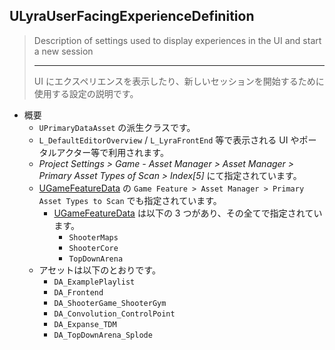 ## ULyraUserFacingExperienceDefinition

> Description of settings used to display experiences in the UI and start a new session  
> 
> ----
> UI にエクスペリエンスを表示したり、新しいセッションを開始するために使用する設定の説明です。  

* 概要
	* `UPrimaryDataAsset` の派生クラスです。
	* `L_DefaultEditorOverview` / `L_LyraFrontEnd` 等で表示される UI やポータルアクター等で利用されます。
	* *Project Settings > Game - Asset Manager > Asset Manager > Primary Asset Types of Scan > Index[5]* にて指定されています。
	* [UGameFeatureData] の `Game Feature > Asset Manager > Primary Asset Types to Scan` でも指定されています。
		* [UGameFeatureData] は以下の 3 つがあり、その全てで指定されています。
			* `ShooterMaps`
			* `ShooterCore`
			* `TopDownArena`
	* アセットは以下のとおりです。
		* `DA_ExamplePlaylist`
		* `DA_Frontend`
		* `DA_ShooterGame_ShooterGym`
		* `DA_Convolution_ControlPoint`
		* `DA_Expanse_TDM`
		* `DA_TopDownArena_Splode`

<!--- ページ内のリンク --->

<!--- 自前の画像へのリンク --->

<!--- generated --->
[UGameFeatureData]: ../../UE/GameFeature/UGameFeatureData.md#ugamefeaturedata
